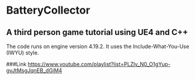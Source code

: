 # BatteryCollector
## A third person game tutorial using UE4 and C++
The code runs on engine version 4.19.2. It uses the Include-What-You-Use (IWYU) style.

###Link
https://www.youtube.com/playlist?list=PLZlv_N0_O1gYup-gvJtMsgJqnEB_dGiM4
